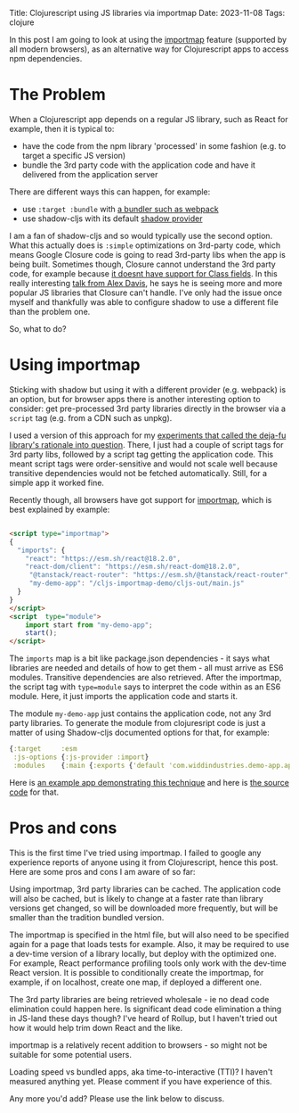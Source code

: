 Title: Clojurescript using JS libraries via importmap
Date: 2023-11-08
Tags: clojure

In this post I am going to look at using the [importmap](https://developer.mozilla.org/en-US/docs/Web/HTML/Element/script/type/importmap) feature (supported by all modern browsers), as an alternative way for Clojurescript apps to access npm dependencies.


# The Problem

When a Clojurescript app depends on a regular JS library, such as React for example, then it is typical to:

* have the code from the npm library 'processed' in some fashion (e.g. to target a specific JS version)
* bundle the 3rd party code with the application code and have it delivered from the application server

There are different ways this can happen, for example:

* use `:target :bundle` with [a bundler such as webpack](https://clojurescript.org/guides/webpack)
* use shadow-cljs with its default [shadow provider](https://shadow-cljs.github.io/docs/UsersGuide.html#js-provider)

I am a fan of shadow-cljs and so would typically use the second option. What this actually does is `:simple` optimizations on 3rd-party code, which means Google Closure code is going to read 3rd-party libs when the app is being built. Sometimes though, Closure cannot understand the 3rd party code, for example because [it doesnt have support for Class fields](https://github.com/google/closure-compiler/issues/2731). In this really interesting [talk from Alex Davis](https://youtu.be/fT28NeZtaAg?si=1Tbxw3NMk3Cmy_aO&t=1473), he says he is seeing more and more popular JS libraries that Closure can't handle. I've only had the issue once myself and thankfully was able to configure shadow to use a different file than the problem one.

So, what to do?

# Using importmap

Sticking with shadow but using it with a different provider (e.g. webpack) is an option, but for browser apps there is another interesting option to consider: get pre-processed 3rd party libraries directly in the browser via a `script` tag (e.g. from a CDN such as unpkg).

I used a version of this approach for my [experiments that called the deja-fu library's rationale into question](https://widdindustries.com/blog/clojurescript-datetime-lib-comparison.html). There, I just had a couple of script tags for 3rd party libs, followed by a script tag getting the application code. This meant script tags were order-sensitive and would not scale well because transitive dependencies would not be fetched automatically. Still, for a simple app it worked fine.

Recently though, all browsers have got support for [importmap](https://developer.mozilla.org/en-US/docs/Web/HTML/Element/script/type/importmap), which is best explained by example:

```html

<script type="importmap">
{
  "imports": {
    "react": "https://esm.sh/react@18.2.0",
    "react-dom/client": "https://esm.sh/react-dom@18.2.0",
     "@tanstack/react-router": "https://esm.sh/@tanstack/react-router",
     "my-demo-app": "/cljs-importmap-demo/cljs-out/main.js"
  }
}
</script>
<script  type="module">
    import start from "my-demo-app";
    start();
</script>

```

The `imports` map is a bit like package.json dependencies - it says what libraries are needed and details of how to get them - all must arrive as ES6 modules. Transitive dependencies are also retrieved. After the importmap, the script tag with `type=module` says to interpret the code within as an ES6 module. Here, it just imports the application code and starts it.

The module `my-demo-app` just contains the application code, not any 3rd party libraries. To generate the module from clojuresript code is just a matter of using Shadow-cljs documented options for that, for example:

```clojure
{:target     :esm
 :js-options {:js-provider :import}
 :modules    {:main {:exports {'default 'com.widdindustries.demo-app.app/init}}}}
```

Here is [an example app demonstrating this technique](https://widdindustries.com/cljs-importmap-demo) and
here is [the source code](https://github.com/henryw374/cljs-importmap-demo) for that.

# Pros and cons

This is the first time I've tried using importmap. I failed to google any experience reports of anyone using it from Clojurescript, hence this post. Here are some pros and cons I am aware of so far:

Using importmap, 3rd party libraries can be cached. The application code will also be cached, but is likely to change at a faster rate than library versions get changed, so will be downloaded more frequently, but will be smaller than the tradition bundled version.

The importmap is specified in the html file, but will also need to be specified again for a page that loads tests for example. Also, it may be required to use a dev-time version of a library locally, but deploy with the optimized one. For example, React performance profiling tools only work with the dev-time React version. It is possible to conditionally create the importmap, for example, if on localhost, create one map, if deployed a different one.

The 3rd party libraries are being retrieved wholesale - ie no dead code elimination could happen here. Is significant dead code elimination a thing in JS-land these days though? I've heard of Rollup, but I haven't tried out how it would help trim down React and the like.

importmap is a relatively recent addition to browsers - so might not be suitable for some potential users.

Loading speed vs bundled apps, aka time-to-interactive (TTI)? I haven't measured anything yet. Please comment if you have experience of this.

Any more you'd add? Please use the link below to discuss. 
